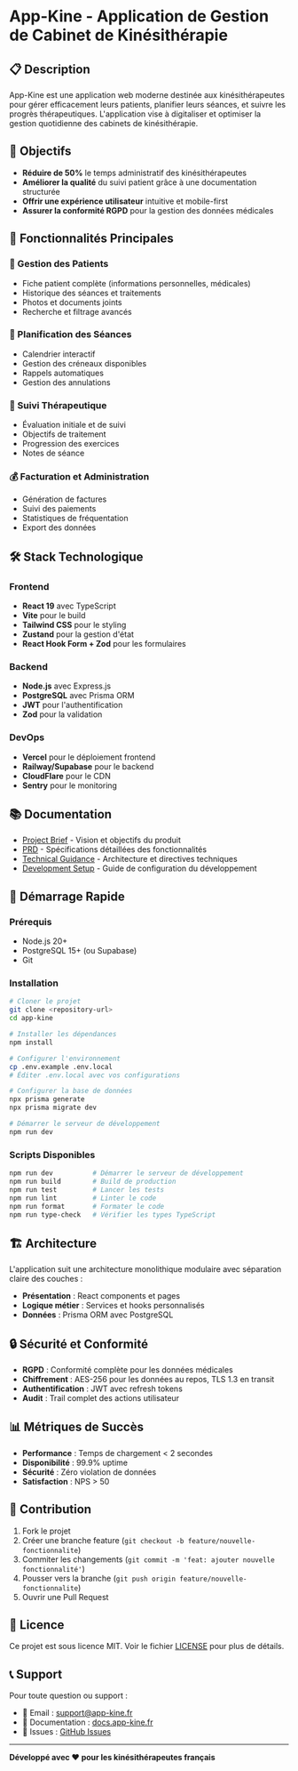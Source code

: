 # App-Kine - Application de Gestion de Cabinet de Kinésithérapie

## 📋 Description

App-Kine est une application web moderne destinée aux kinésithérapeutes pour gérer efficacement leurs patients, planifier leurs séances, et suivre les progrès thérapeutiques. L'application vise à digitaliser et optimiser la gestion quotidienne des cabinets de kinésithérapie.

## 🎯 Objectifs

- **Réduire de 50%** le temps administratif des kinésithérapeutes
- **Améliorer la qualité** du suivi patient grâce à une documentation structurée
- **Offrir une expérience utilisateur** intuitive et mobile-first
- **Assurer la conformité RGPD** pour la gestion des données médicales

## 🚀 Fonctionnalités Principales

### 👥 Gestion des Patients

- Fiche patient complète (informations personnelles, médicales)
- Historique des séances et traitements
- Photos et documents joints
- Recherche et filtrage avancés

### 📅 Planification des Séances

- Calendrier interactif
- Gestion des créneaux disponibles
- Rappels automatiques
- Gestion des annulations

### 📝 Suivi Thérapeutique

- Évaluation initiale et de suivi
- Objectifs de traitement
- Progression des exercices
- Notes de séance

### 💰 Facturation et Administration

- Génération de factures
- Suivi des paiements
- Statistiques de fréquentation
- Export des données

## 🛠️ Stack Technologique

### Frontend

- **React 19** avec TypeScript
- **Vite** pour le build
- **Tailwind CSS** pour le styling
- **Zustand** pour la gestion d'état
- **React Hook Form + Zod** pour les formulaires

### Backend

- **Node.js** avec Express.js
- **PostgreSQL** avec Prisma ORM
- **JWT** pour l'authentification
- **Zod** pour la validation

### DevOps

- **Vercel** pour le déploiement frontend
- **Railway/Supabase** pour le backend
- **CloudFlare** pour le CDN
- **Sentry** pour le monitoring

## 📚 Documentation

- [Project Brief](./docs/project-brief.md) - Vision et objectifs du produit
- [PRD](./docs/prd.md) - Spécifications détaillées des fonctionnalités
- [Technical Guidance](./docs/technical-guidance.md) - Architecture et directives techniques
- [Development Setup](./docs/development-setup.md) - Guide de configuration du développement

## 🚀 Démarrage Rapide

### Prérequis

- Node.js 20+
- PostgreSQL 15+ (ou Supabase)
- Git

### Installation

```bash
# Cloner le projet
git clone <repository-url>
cd app-kine

# Installer les dépendances
npm install

# Configurer l'environnement
cp .env.example .env.local
# Éditer .env.local avec vos configurations

# Configurer la base de données
npx prisma generate
npx prisma migrate dev

# Démarrer le serveur de développement
npm run dev
```

### Scripts Disponibles

```bash
npm run dev          # Démarrer le serveur de développement
npm run build        # Build de production
npm run test         # Lancer les tests
npm run lint         # Linter le code
npm run format       # Formater le code
npm run type-check   # Vérifier les types TypeScript
```

## 🏗️ Architecture

L'application suit une architecture monolithique modulaire avec séparation claire des couches :

- **Présentation** : React components et pages
- **Logique métier** : Services et hooks personnalisés
- **Données** : Prisma ORM avec PostgreSQL

## 🔒 Sécurité et Conformité

- **RGPD** : Conformité complète pour les données médicales
- **Chiffrement** : AES-256 pour les données au repos, TLS 1.3 en transit
- **Authentification** : JWT avec refresh tokens
- **Audit** : Trail complet des actions utilisateur

## 📊 Métriques de Succès

- **Performance** : Temps de chargement < 2 secondes
- **Disponibilité** : 99.9% uptime
- **Sécurité** : Zéro violation de données
- **Satisfaction** : NPS > 50

## 🤝 Contribution

1. Fork le projet
2. Créer une branche feature (`git checkout -b feature/nouvelle-fonctionnalite`)
3. Commiter les changements (`git commit -m 'feat: ajouter nouvelle fonctionnalité'`)
4. Pousser vers la branche (`git push origin feature/nouvelle-fonctionnalite`)
5. Ouvrir une Pull Request

## 📄 Licence

Ce projet est sous licence MIT. Voir le fichier [LICENSE](LICENSE) pour plus de détails.

## 📞 Support

Pour toute question ou support :

- 📧 Email : support@app-kine.fr
- 📱 Documentation : [docs.app-kine.fr](https://docs.app-kine.fr)
- 🐛 Issues : [GitHub Issues](https://github.com/app-kine/issues)

---

**Développé avec ❤️ pour les kinésithérapeutes français**
